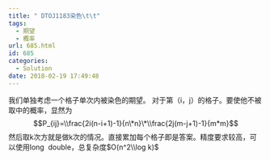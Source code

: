 ```yaml
---
title: " DTOJ1183染色\t\t"
tags:
  - 期望
  - 概率
url: 685.html
id: 685
categories:
  - Solution
date: 2018-02-19 17:49:48
---
```


我们单独考虑一个格子单次内被染色的期望。 对于第（i，j）的格子。要使他不被取中的概率，显然为 $$P_{ij}=\\frac{2i(n-i+1)-1}{n\*n}\*\\frac{2j(m-j+1)-1}{m*m}$$ 然后取k次方就是做k次的情况。直接累加每个格子即是答案。精度要求较高，可以使用long  double，总复杂度$O(n^2\\log k)$
